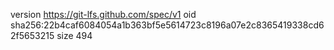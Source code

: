 version https://git-lfs.github.com/spec/v1
oid sha256:22b4caf6084054a1b363bf5e5614723c8196a07e2c8365419338cd62f5653215
size 494
